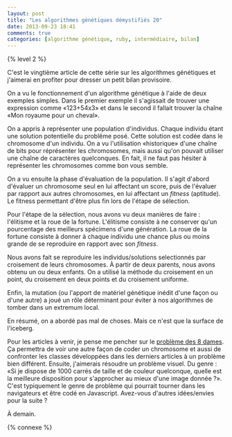 ```yaml
---
layout: post
title: "Les algorithmes génétiques démystifiés 20"
date: 2013-09-23 18:41
comments: true
categories: [algorithme génétique, ruby, intermédiaire, bilan]
---
```


{% level 2 %}

C'est le vingtième article de cette série sur les algorithmes génétiques et
j'aimerai en profiter pour dresser un petit bilan provisoire.

<!-- more -->

On a vu le fonctionnement d'un algorithme génétique à l'aide de deux exemples
simples. Dans le premier exemple il s'agissait de trouver une expression comme
«123+54x3» et dans le second il fallait trouver la chaîne «Mon royaume pour un
cheval».

On a appris à représenter une population d'individus. Chaque individu étant une
solution potentielle du problême posé. Cette solution est codée dans le
chromosome d'un individu. On a vu l'utilisation «historique» d'une chaîne de
bits pour réprésenter les chromosomes, mais aussi qu'on pouvait utiliser une
chaîne de caractères quelconques. En fait, il ne faut pas hésiter à représenter
les chromosomes comme bon vous semble.

On a vu ensuite la phase d'évaluation de la population. Il s'agit d'abord
d'évaluer un chromosome seul en lui affectant un score, puis de l'évaluer par
rapport aux autres chromosomes, en lui affectant un *fitness* (aptitude).  Le
fitness permettant d'être plus fin lors de l'étape de sélection.

Pour l'étape de la sélection, nous avons vu deux manières de faire :
l'élitisme et la roue de la fortune. L'élitisme consiste à ne conserver
qu'un pourcentage des meilleurs spécimens d'une génération. La roue de la
fortune consiste à donner à chaque individu une chance plus ou moins
grande de se reproduire en rapport avec son *fitness*.

Nous avons fait se reproduire les individus/solutions selectionnés par
croisement de leurs chromosomes. À partir de deux parents, nous avons
obtenu un ou deux enfants. On a utilisé la méthode du croisement en
un point, du croisement en deux points et du croisement uniforme.

Enfin, la mutation (ou l'apport de matériel génétique inédit d'une façon ou d'une
autre) a joué un rôle déterminant pour éviter à nos algorithmes de tomber dans
un extremum local.

En résumé, on a abordé pas mal de choses. Mais ce n'est que la surface
de l'iceberg.

Pour les articles à venir, je pense me pencher sur le
[problème des 8 dames](http://fr.wikipedia.org/wiki/Probl%C3%A8me_des_huit_dames).
Ça permettra de voir une autre façon de coder un chromosome et aussi de
confronter les classes développées dans les derniers articles à un
problème bien différent. Ensuite, j'aimerais résoudre un problème visuel.
Du genre : «Si je dispose de 1000 carrés de taille et de couleur quelconque,
quelle est la meilleure disposition pour s'approcher au mieux d'une
image donnée ?». C'est typiquement le genre de problème qui pourrait
tourner dans les navigateurs et être codé en Javascript. Avez-vous
d'autres idées/envies pour la suite ?

À demain.

{% connexe %}

